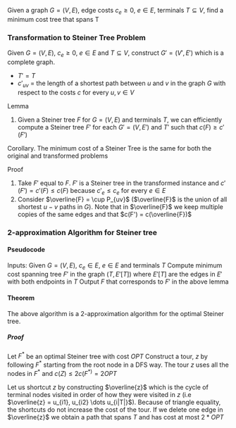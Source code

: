 Given a graph $G = (V,E)$, edge costs $c_{e} \geq 0$, $e \in E$, terminals $T \subseteq V$, find a minimum cost tree that spans T


### Transformation to Steiner Tree Problem
Given $G = (V,E)$, $c_{e} \geq 0$, $e \in E$ and $T \subseteq V$, construct $G' = (V', E')$ which is a complete graph.
- $T' = T$
- $c'_{uv}$ = the length of a shortest path between $u$ and $v$ in the graph $G$ with respect to the costs $c$ for every $u, v \in V$

Lemma
1) Given a Steiner tree $F$ for $G = (V,E)$ and terminals $T$, we can efficiently compute a Steiner tree $F'$ for each $G' = (V, E')$ and $T'$ such that $c(F) \geq c'(F')$

Corollary.
The minimum cost of a Steiner Tree is the same for both the original and transformed problems

Proof
1) Take $F'$ equal to $F$. $F'$ is a Steiner tree in the transformed instance and $c'(F') = c'(F) \leq c(F)$ because $c'_{e}\leq c_{e}$ for every $e \in E$ 
2) Consider $\overline{F} = \cup P_{uv}$ ($\overline{F}$ is the union of all shortest $u-v$ paths in $G$). Note that in $\overline{F}$ we keep multiple copies of the same edges and that $c(F') = c(\overline{F})$ 

### 2-approximation Algorithm for Steiner tree
#### Pseudocode
Inputs: Given $G = (V, E)$, $c_{e} \in E$, $e \in E$ and terminals $T$
Compute minimum cost spanning tree $F'$ in the graph $(T, E'[T])$ where $E'[T]$ are the edges in $E'$ with both endpoints in $T$
Output $F$ that corresponds to $F'$ in the above lemma

#### Theorem
The above algorithm is a 2-approximation algorithm for the optimal Steiner tree.
##### Proof
Let $F^*$ be an optimal Steiner tree with cost $OPT$
Construct a tour, $z$ by following $F^*$ starting from the root node in a DFS way. The tour $z$ uses all the nodes in $F^{*}$ and $c(Z) \leq 2c(F^{*)}= 2OPT$ 

Let us shortcut $z$ by constructing $\overline{z}$ which is the cycle of terminal nodes visited in order of how they were visited in $z$ (i.e $\overline{z} = u_{i1}, u_{i2} \dots u_{i|T|}$). Because of triangle equality, the shortcuts do not increase the cost of the tour. If we delete one edge in $\overline{z}$ we obtain a path that spans $T$ and has cost at most $2 * OPT$ 